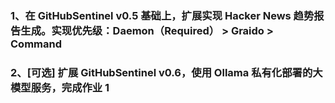 ### 1、在 GitHubSentinel v0.5 基础上，扩展实现 Hacker News 趋势报告生成。实现优先级：Daemon（Required） > Graido > Command

### 2、[可选] 扩展 GitHubSentinel v0.6，使用 Ollama 私有化部署的大模型服务，完成作业 1
